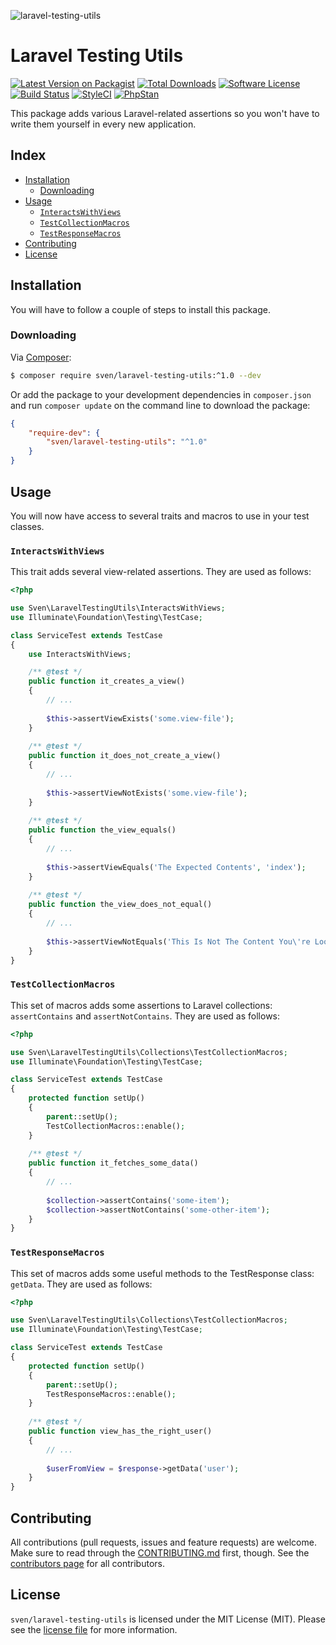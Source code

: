 ![laravel-testing-utils](https://user-images.githubusercontent.com/11269635/46561515-4d5a2c80-c8f8-11e8-8f16-b0eb950c5102.jpg)

# Laravel Testing Utils

[![Latest Version on Packagist][ico-version]][link-packagist]
[![Total Downloads][ico-downloads]][link-downloads]
[![Software License][ico-license]](LICENSE.md)
[![Build Status][ico-circleci]][link-circleci]
[![StyleCI][ico-styleci]][link-styleci]
[![PhpStan][ico-phpstan]][link-phpstan]

This package adds various Laravel-related assertions so you won't have
to write them yourself in every new application. 

## Index
- [Installation](#installation)
  - [Downloading](#downloading)
- [Usage](#usage)
  - [`InteractsWithViews`](#interactswithviews)
  - [`TestCollectionMacros`](#testcollectionmacros)
  - [`TestResponseMacros`](#testresponsemacros)
- [Contributing](#contributing)
- [License](#license)

## Installation
You will have to follow a couple of steps to install this package.

### Downloading
Via [Composer](http://getcomposer.org):

```bash
$ composer require sven/laravel-testing-utils:^1.0 --dev
```

Or add the package to your development dependencies in `composer.json` 
and run `composer update` on the command line to download the package:

```json
{
    "require-dev": {
        "sven/laravel-testing-utils": "^1.0"
    }
}
```

## Usage
You will now have access to several traits and macros to use in your test classes.

### `InteractsWithViews`
This trait adds several view-related assertions. They are used as follows:

```php
<?php

use Sven\LaravelTestingUtils\InteractsWithViews;
use Illuminate\Foundation\Testing\TestCase;

class ServiceTest extends TestCase
{
    use InteractsWithViews;

    /** @test */
    public function it_creates_a_view()
    {
        // ...
        
        $this->assertViewExists('some.view-file');
    }
    
    /** @test */
    public function it_does_not_create_a_view()
    {
        // ...
        
        $this->assertViewNotExists('some.view-file');
    }
    
    /** @test */
    public function the_view_equals()
    {
        // ...
        
        $this->assertViewEquals('The Expected Contents', 'index');
    }
    
    /** @test */
    public function the_view_does_not_equal()
    {
        // ...
        
        $this->assertViewNotEquals('This Is Not The Content You\'re Looking For', 'index');
    }
}
```

### `TestCollectionMacros`
This set of macros adds some assertions to Laravel collections: `assertContains` and `assertNotContains`.
They are used as follows:

```php
<?php

use Sven\LaravelTestingUtils\Collections\TestCollectionMacros;
use Illuminate\Foundation\Testing\TestCase;

class ServiceTest extends TestCase
{
    protected function setUp()
    {
        parent::setUp();
        TestCollectionMacros::enable();
    }
        
    /** @test */
    public function it_fetches_some_data()
    {
        // ...
        
        $collection->assertContains('some-item');
        $collection->assertNotContains('some-other-item');
    }
}
```

### `TestResponseMacros`
This set of macros adds some useful methods to the TestResponse class: `getData`.
They are used as follows:

```php
<?php

use Sven\LaravelTestingUtils\Collections\TestCollectionMacros;
use Illuminate\Foundation\Testing\TestCase;

class ServiceTest extends TestCase
{
    protected function setUp()
    {
        parent::setUp();
        TestResponseMacros::enable();
    }
        
    /** @test */
    public function view_has_the_right_user()
    {
        // ...
        
        $userFromView = $response->getData('user');
    }
}
```

## Contributing
All contributions (pull requests, issues and feature requests) are
welcome. Make sure to read through the [CONTRIBUTING.md](CONTRIBUTING.md) first,
though. See the [contributors page](../../graphs/contributors) for all contributors.

## License
`sven/laravel-testing-utils` is licensed under the MIT License (MIT). Please see the
[license file](LICENSE.md) for more information.

[ico-version]: https://img.shields.io/packagist/v/sven/laravel-testing-utils.svg?style=flat-square
[ico-license]: https://img.shields.io/badge/license-MIT-green.svg?style=flat-square
[ico-downloads]: https://img.shields.io/packagist/dt/sven/laravel-testing-utils.svg?style=flat-square
[ico-circleci]: https://img.shields.io/circleci/project/github/svenluijten/laravel-testing-utils.svg?style=flat-square
[ico-styleci]: https://styleci.io/repos/102160848/shield
[ico-phpstan]: https://img.shields.io/badge/phpstan-enabled-blue.svg?style=flat-square

[link-packagist]: https://packagist.org/packages/sven/laravel-testing-utils
[link-downloads]: https://packagist.org/packages/sven/laravel-testing-utils
[link-circleci]: https://circleci.com/gh/svenluijten/laravel-testing-utils
[link-styleci]: https://styleci.io/repos/102160848
[link-phpstan]: https://github.com/phpstan/phpstan
